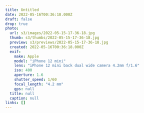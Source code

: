 ```yaml
---
title: Untitled
date: 2022-05-16T00:36:18.000Z
draft: false
drop: true
photo:
  url: s3/images/2022-05-15-17-36-18.jpg
  thumb: s3/thumbs/2022-05-15-17-36-18.jpg
  preview: s3/previews/2022-05-15-17-36-18.jpg
  created: 2022-05-16T00:36:18.000Z
  exif:
    make: Apple
    model: "iPhone 12 mini"
    lens: "iPhone 12 mini back dual wide camera 4.2mm f/1.6"
    iso: 400
    aperture: 1.6
    shutter_speed: 1/60
    focal_length: "4.2 mm"
    gps: null
  title: null
  caption: null
links: []
---
```

